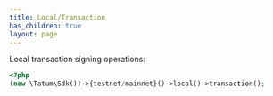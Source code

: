 ```yaml
---
title: Local/Transaction
has_children: true
layout: page
---
```


Local transaction signing operations:

```php
<?php
(new \Tatum\Sdk())->{testnet/mainnet}()->local()->transaction();
```
